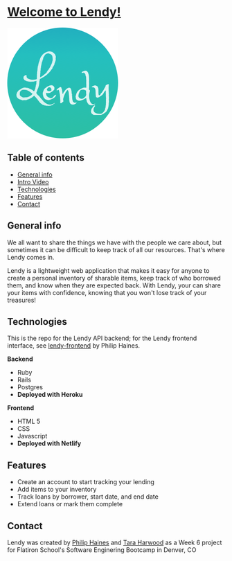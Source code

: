 # [Welcome to Lendy!](https://eager-poitras-0eb550.netlify.app/)

![Lendy logo on a blue gradient circle](/public/Logo.png)


## Table of contents
* [General info](#general-info)
* [Intro Video](#intro-video)
* [Technologies](#technologies)
* [Features](#features)
* [Contact](#features)

## General info
We all want to share the things we have with the people we care about, but sometimes it can be difficult to keep track of all our resources.  That's where Lendy comes in.  

Lendy is a lightweight web application that makes it easy for anyone to create a personal inventory of sharable items, keep track of who borrowed them, and know when they are expected back.  With Lendy, your can share your items with confidence, knowing that you won't lose track of your treasures! 

## Technologies
This is the repo for the Lendy API backend; for the Lendy frontend interface, see [lendy-frontend](https://github.com/philip-haines/lendy-frontend) by Philip Haines.

**Backend**
* Ruby
* Rails
* Postgres
* **Deployed with Heroku**

**Frontend**
* HTML 5
* CSS
* Javascript
* **Deployed with Netlify**

## Features
* Create an account to start tracking your lending
* Add items to your inventory
* Track loans by borrower, start date, and end date
* Extend loans or mark them complete

## Contact
Lendy was created by [Philip Haines](https://www.linkedin.com/in/philip-haines/) and [Tara Harwood](https://www.linkedin.com/in/taraharwood/) as a Week 6 project for Flatiron School's Software Enginering Bootcamp in Denver, CO 


